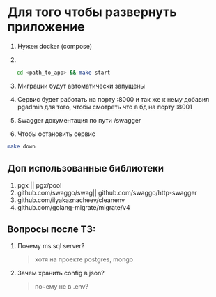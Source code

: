 # Для того чтобы развернуть приложение

1. Нужен docker (compose)

2.

```bash
   cd <path_to_app> && make start
```

3. Миграции будут автоматически запущены

4. Сервис будет работать на порту :8000 и так же к нему добавил pgadmin для того, чтобы смотреть что в бд на порту :8001

5. Swagger документация по пути /swagger

6. Чтобы остановить сервис

```bash
make down
```

## Доп использованные библиотеки

1. pgx || pgx/pool
2. github.com/swaggo/swag|| github.com/swaggo/http-swagger
3. github.com/ilyakaznacheev/cleanenv
4. github.com/golang-migrate/migrate/v4

## Вопросы после ТЗ:

1. Почему ms sql server?
   > хотя на проекте postgres, mongo
2. Зачем хранить config в json?
   > почему не в .env?
